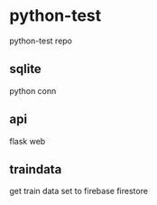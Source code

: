 # python-test

python-test repo

## sqlite

python conn

## api

flask web

## traindata

get train data set to firebase firestore
